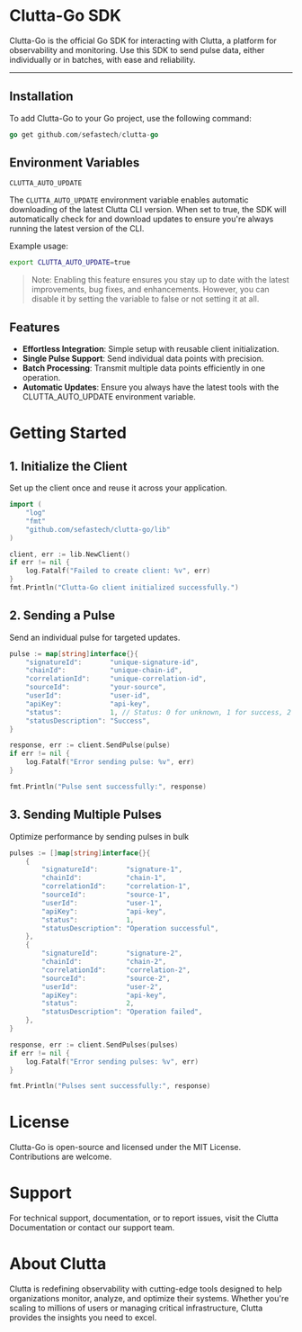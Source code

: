 # Clutta-Go SDK

Clutta-Go is the official Go SDK for interacting with Clutta, a platform for observability and monitoring. 
Use this SDK to send pulse data, either individually or in batches, with ease and reliability.

---

## Installation

To add Clutta-Go to your Go project, use the following command:

```go
go get github.com/sefastech/clutta-go
```

## Environment Variables

`CLUTTA_AUTO_UPDATE`

The `CLUTTA_AUTO_UPDATE` environment variable enables automatic downloading of the latest Clutta CLI version. 
When set to true, the SDK will automatically check for and download updates to ensure you're always running the latest version of the CLI.

Example usage:
```bash
export CLUTTA_AUTO_UPDATE=true
```
> Note: Enabling this feature ensures you stay up to date with the latest improvements, bug fixes, 
> and enhancements. However, you can disable it by setting the variable to false or not setting it at all.

## Features
- **Effortless Integration**: Simple setup with reusable client initialization.
- **Single Pulse Support**: Send individual data points with precision.
- **Batch Processing**: Transmit multiple data points efficiently in one operation.
- **Automatic Updates**: Ensure you always have the latest tools with the CLUTTA_AUTO_UPDATE environment variable.

# Getting Started

## 1. Initialize the Client
   Set up the client once and reuse it across your application. 

```go
import (
	"log"
	"fmt"
	"github.com/sefastech/clutta-go/lib"
)

client, err := lib.NewClient()
if err != nil {
	log.Fatalf("Failed to create client: %v", err)
}
fmt.Println("Clutta-Go client initialized successfully.")

```

## 2. Sending a Pulse
   Send an individual pulse for targeted updates.
```go
pulse := map[string]interface{}{
	"signatureId":       "unique-signature-id",
	"chainId":           "unique-chain-id",
	"correlationId":     "unique-correlation-id",
	"sourceId":          "your-source",
	"userId":            "user-id",
	"apiKey":            "api-key",
	"status":            1, // Status: 0 for unknown, 1 for success, 2 for failure
	"statusDescription": "Success",
}

response, err := client.SendPulse(pulse)
if err != nil {
	log.Fatalf("Error sending pulse: %v", err)
}

fmt.Println("Pulse sent successfully:", response)

```

## 3. Sending Multiple Pulses
Optimize performance by sending pulses in bulk
```go
pulses := []map[string]interface{}{
	{
		"signatureId":       "signature-1",
		"chainId":           "chain-1",
		"correlationId":     "correlation-1",
		"sourceId":          "source-1",
		"userId":            "user-1",
		"apiKey":            "api-key",
		"status":            1,
		"statusDescription": "Operation successful",
	},
	{
		"signatureId":       "signature-2",
		"chainId":           "chain-2",
		"correlationId":     "correlation-2",
		"sourceId":          "source-2",
		"userId":            "user-2",
		"apiKey":            "api-key",
		"status":            2,
		"statusDescription": "Operation failed",
	},
}

response, err := client.SendPulses(pulses)
if err != nil {
	log.Fatalf("Error sending pulses: %v", err)
}

fmt.Println("Pulses sent successfully:", response)

```

# License

Clutta-Go is open-source and licensed under the MIT License. Contributions are welcome.


# Support

For technical support, documentation, or to report issues, visit the Clutta Documentation or contact our support team.


# About Clutta

Clutta is redefining observability with cutting-edge tools designed to help organizations monitor, analyze, and optimize their systems. 
Whether you're scaling to millions of users or managing critical infrastructure, Clutta provides the insights you need to excel.
